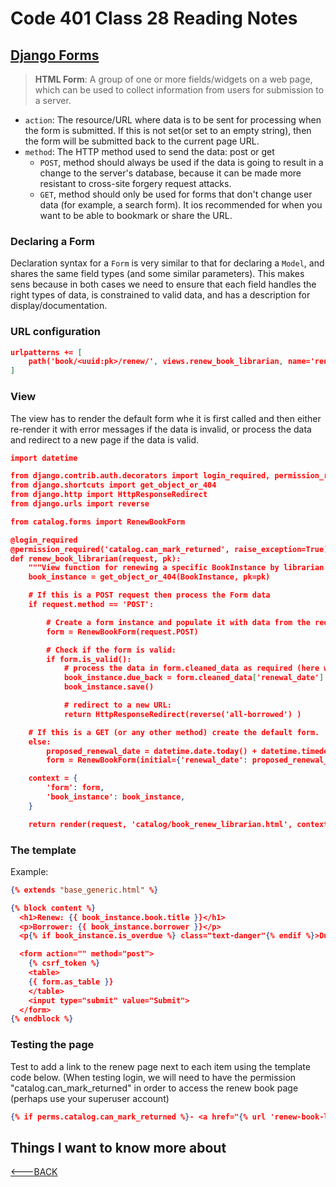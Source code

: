 # Code 401 Class 28 Reading Notes

## [Django Forms](https://developer.mozilla.org/en-US/docs/Learn/Server-side/Django/Forms)

> **HTML Form**: A group of one or more fields/widgets on a web page, which can be used to collect information from users for submission to a server.

- `action`: The resource/URL where data is to be sent for processing when the form is submitted. If this is not set(or set to an empty string), then the form will be submitted back to the current page URL.
- `method`: The HTTP method used to send the data: post or get
  - `POST`, method should always be used if the data is going to result in a change to the server's database, because it can be made more resistant to cross-site forgery request attacks.
  - `GET`, method should only be used for forms that don't change user data (for example, a search form). It ios recommended for when you want to be able to bookmark or share the URL.

### Declaring a Form

Declaration syntax for a `Form` is very similar to that for declaring a `Model`, and shares the same field types (and some similar parameters). This makes sens because in both cases we need to ensure that each field handles the right types of data, is constrained to valid data, and has a description for display/documentation.

### URL configuration

```json
urlpatterns += [
    path('book/<uuid:pk>/renew/', views.renew_book_librarian, name='renew-book-librarian'),
]
```

### View

The view has to render the default form whe it is first called and then either re-render it with error messages if the data is invalid, or process the data and redirect to a new page if the data is valid.

```json
import datetime

from django.contrib.auth.decorators import login_required, permission_required
from django.shortcuts import get_object_or_404
from django.http import HttpResponseRedirect
from django.urls import reverse

from catalog.forms import RenewBookForm

@login_required
@permission_required('catalog.can_mark_returned', raise_exception=True)
def renew_book_librarian(request, pk):
    """View function for renewing a specific BookInstance by librarian."""
    book_instance = get_object_or_404(BookInstance, pk=pk)

    # If this is a POST request then process the Form data
    if request.method == 'POST':

        # Create a form instance and populate it with data from the request (binding):
        form = RenewBookForm(request.POST)

        # Check if the form is valid:
        if form.is_valid():
            # process the data in form.cleaned_data as required (here we just write it to the model due_back field)
            book_instance.due_back = form.cleaned_data['renewal_date']
            book_instance.save()

            # redirect to a new URL:
            return HttpResponseRedirect(reverse('all-borrowed') )

    # If this is a GET (or any other method) create the default form.
    else:
        proposed_renewal_date = datetime.date.today() + datetime.timedelta(weeks=3)
        form = RenewBookForm(initial={'renewal_date': proposed_renewal_date})

    context = {
        'form': form,
        'book_instance': book_instance,
    }

    return render(request, 'catalog/book_renew_librarian.html', context)
```

### The template

Example:

```json
{% extends "base_generic.html" %}

{% block content %}
  <h1>Renew: {{ book_instance.book.title }}</h1>
  <p>Borrower: {{ book_instance.borrower }}</p>
  <p{% if book_instance.is_overdue %} class="text-danger"{% endif %}>Due date: {{ book_instance.due_back }}</p>

  <form action="" method="post">
    {% csrf_token %}
    <table>
    {{ form.as_table }}
    </table>
    <input type="submit" value="Submit">
  </form>
{% endblock %}
```

### Testing the page

Test to add a link to the renew page next to each item using the template code below. (When testing login, we will need to have the permission "catalog.can_mark_returned" in order to access the renew book page (perhaps use your superuser account)

```json
{% if perms.catalog.can_mark_returned %}- <a href="{% url 'renew-book-librarian' bookinst.id %}">Renew</a>  {% endif %}
```

## Things I want to know more about

[<---BACK](README.md)
